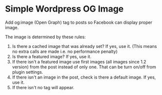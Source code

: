 Simple Wordpress OG Image
========================

Add og:image (Open Graph) tag to posts so Facebook can display proper image. 

The image is determined by these rules:   
1. Is there a cached image that was already set? If yes, use it. (This means no extra calls are made i.e. no performance penalty)   
2. Is there a featured image? If yes, use it.   
3. If there isn't a featured image use first images (all images since 1.2 version) from the post instead of only one. That can be turn on/off from plugin settings.
4. If there isn't an image in the post, check is there a default image. If yes, use it.   
5. If there isn't no tag will appear.   
